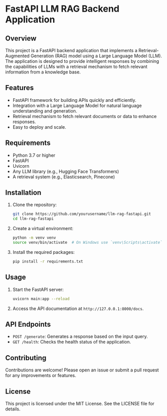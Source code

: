 # FastAPI LLM RAG Backend Application

## Overview
This project is a FastAPI backend application that implements a Retrieval-Augmented Generation (RAG) model using a Large Language Model (LLM). The application is designed to provide intelligent responses by combining the capabilities of LLMs with a retrieval mechanism to fetch relevant information from a knowledge base.

## Features
- FastAPI framework for building APIs quickly and efficiently.
- Integration with a Large Language Model for natural language understanding and generation.
- Retrieval mechanism to fetch relevant documents or data to enhance responses.
- Easy to deploy and scale.

## Requirements
- Python 3.7 or higher
- FastAPI
- Uvicorn
- Any LLM library (e.g., Hugging Face Transformers)
- A retrieval system (e.g., Elasticsearch, Pinecone)

## Installation
1. Clone the repository:
   ```bash
   git clone https://github.com/yourusername/llm-rag-fastapi.git
   cd llm-rag-fastapi
   ```

2. Create a virtual environment:
   ```bash
   python -m venv venv
   source venv/bin/activate  # On Windows use `venv\Scripts\activate`
   ```

3. Install the required packages:
   ```bash
   pip install -r requirements.txt
   ```

## Usage
1. Start the FastAPI server:
   ```bash
   uvicorn main:app --reload
   ```

2. Access the API documentation at `http://127.0.0.1:8000/docs`.

## API Endpoints
- `POST /generate`: Generates a response based on the input query.
- `GET /health`: Checks the health status of the application.

## Contributing
Contributions are welcome! Please open an issue or submit a pull request for any improvements or features.

## License
This project is licensed under the MIT License. See the LICENSE file for details.
